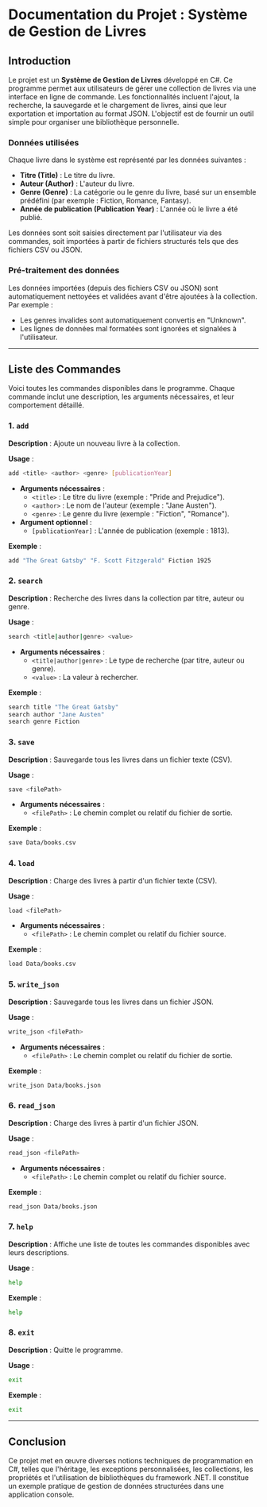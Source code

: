 # Documentation du Projet : Système de Gestion de Livres

## Introduction
Le projet est un **Système de Gestion de Livres** développé en C#. Ce programme permet aux utilisateurs de gérer une collection de livres via une interface en ligne de commande. Les fonctionnalités incluent l'ajout, la recherche, la sauvegarde et le chargement de livres, ainsi que leur exportation et importation au format JSON. L'objectif est de fournir un outil simple pour organiser une bibliothèque personnelle.

### Données utilisées
Chaque livre dans le système est représenté par les données suivantes :
- **Titre (Title)** : Le titre du livre.
- **Auteur (Author)** : L'auteur du livre.
- **Genre (Genre)** : La catégorie ou le genre du livre, basé sur un ensemble prédéfini (par exemple : Fiction, Romance, Fantasy).
- **Année de publication (Publication Year)** : L'année où le livre a été publié.

Les données sont soit saisies directement par l'utilisateur via des commandes, soit importées à partir de fichiers structurés tels que des fichiers CSV ou JSON.

### Pré-traitement des données
Les données importées (depuis des fichiers CSV ou JSON) sont automatiquement nettoyées et validées avant d'être ajoutées à la collection. Par exemple :
- Les genres invalides sont automatiquement convertis en "Unknown".
- Les lignes de données mal formatées sont ignorées et signalées à l'utilisateur.

---

## Liste des Commandes
Voici toutes les commandes disponibles dans le programme. Chaque commande inclut une description, les arguments nécessaires, et leur comportement détaillé.

### 1. `add`
**Description** : Ajoute un nouveau livre à la collection.

**Usage** :
```bash
add <title> <author> <genre> [publicationYear]
```
- **Arguments nécessaires** :
  - `<title>` : Le titre du livre (exemple : "Pride and Prejudice").
  - `<author>` : Le nom de l'auteur (exemple : "Jane Austen").
  - `<genre>` : Le genre du livre (exemple : "Fiction", "Romance").
- **Argument optionnel** :
  - `[publicationYear]` : L'année de publication (exemple : 1813).

**Exemple** :
```bash
add "The Great Gatsby" "F. Scott Fitzgerald" Fiction 1925
```

### 2. `search`
**Description** : Recherche des livres dans la collection par titre, auteur ou genre.

**Usage** :
```bash
search <title|author|genre> <value>
```
- **Arguments nécessaires** :
  - `<title|author|genre>` : Le type de recherche (par titre, auteur ou genre).
  - `<value>` : La valeur à rechercher.

**Exemple** :
```bash
search title "The Great Gatsby"
search author "Jane Austen"
search genre Fiction
```

### 3. `save`
**Description** : Sauvegarde tous les livres dans un fichier texte (CSV).

**Usage** :
```bash
save <filePath>
```
- **Arguments nécessaires** :
  - `<filePath>` : Le chemin complet ou relatif du fichier de sortie.

**Exemple** :
```bash
save Data/books.csv
```

### 4. `load`
**Description** : Charge des livres à partir d'un fichier texte (CSV).

**Usage** :
```bash
load <filePath>
```
- **Arguments nécessaires** :
  - `<filePath>` : Le chemin complet ou relatif du fichier source.

**Exemple** :
```bash
load Data/books.csv
```

### 5. `write_json`
**Description** : Sauvegarde tous les livres dans un fichier JSON.

**Usage** :
```bash
write_json <filePath>
```
- **Arguments nécessaires** :
  - `<filePath>` : Le chemin complet ou relatif du fichier de sortie.

**Exemple** :
```bash
write_json Data/books.json
```

### 6. `read_json`
**Description** : Charge des livres à partir d'un fichier JSON.

**Usage** :
```bash
read_json <filePath>
```
- **Arguments nécessaires** :
  - `<filePath>` : Le chemin complet ou relatif du fichier source.

**Exemple** :
```bash
read_json Data/books.json
```

### 7. `help`
**Description** : Affiche une liste de toutes les commandes disponibles avec leurs descriptions.

**Usage** :
```bash
help
```

**Exemple** :
```bash
help
```

### 8. `exit`
**Description** : Quitte le programme.

**Usage** :
```bash
exit
```

**Exemple** :
```bash
exit
```

---

## Conclusion
Ce projet met en œuvre diverses notions techniques de programmation en C#, telles que l'héritage, les exceptions personnalisées, les collections, les propriétés et l'utilisation de bibliothèques du framework .NET. Il constitue un exemple pratique de gestion de données structurées dans une application console.

